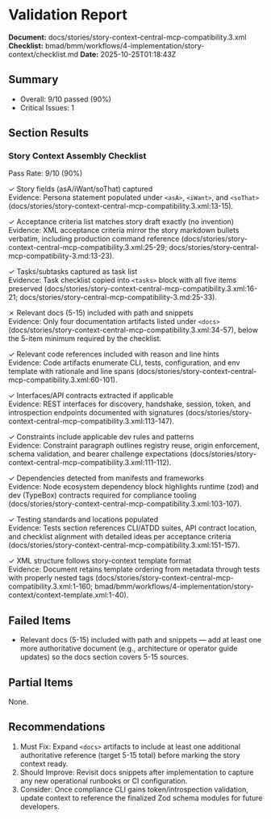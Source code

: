 # Validation Report

**Document:** docs/stories/story-context-central-mcp-compatibility.3.xml
**Checklist:** bmad/bmm/workflows/4-implementation/story-context/checklist.md
**Date:** 2025-10-25T01:18:43Z

## Summary
- Overall: 9/10 passed (90%)
- Critical Issues: 1

## Section Results

### Story Context Assembly Checklist
Pass Rate: 9/10 (90%)

✓ Story fields (asA/iWant/soThat) captured  
Evidence: Persona statement populated under `<asA>`, `<iWant>`, and `<soThat>` (docs/stories/story-context-central-mcp-compatibility.3.xml:13-15).

✓ Acceptance criteria list matches story draft exactly (no invention)  
Evidence: XML acceptance criteria mirror the story markdown bullets verbatim, including production command reference (docs/stories/story-context-central-mcp-compatibility.3.xml:25-29; docs/stories/story-central-mcp-compatibility-3.md:13-23).

✓ Tasks/subtasks captured as task list  
Evidence: Task checklist copied into `<tasks>` block with all five items preserved (docs/stories/story-context-central-mcp-compatibility.3.xml:16-21; docs/stories/story-central-mcp-compatibility-3.md:25-33).

✗ Relevant docs (5-15) included with path and snippets  
Evidence: Only four documentation artifacts listed under `<docs>` (docs/stories/story-context-central-mcp-compatibility.3.xml:34-57), below the 5-item minimum required by the checklist.

✓ Relevant code references included with reason and line hints  
Evidence: Code artifacts enumerate CLI, tests, configuration, and env template with rationale and line spans (docs/stories/story-context-central-mcp-compatibility.3.xml:60-101).

✓ Interfaces/API contracts extracted if applicable  
Evidence: REST interfaces for discovery, handshake, session, token, and introspection endpoints documented with signatures (docs/stories/story-context-central-mcp-compatibility.3.xml:113-147).

✓ Constraints include applicable dev rules and patterns  
Evidence: Constraint paragraph outlines registry reuse, origin enforcement, schema validation, and bearer challenge expectations (docs/stories/story-context-central-mcp-compatibility.3.xml:111-112).

✓ Dependencies detected from manifests and frameworks  
Evidence: Node ecosystem dependency block highlights runtime (zod) and dev (TypeBox) contracts required for compliance tooling (docs/stories/story-context-central-mcp-compatibility.3.xml:103-107).

✓ Testing standards and locations populated  
Evidence: Tests section references CLI/ATDD suites, API contract location, and checklist alignment with detailed ideas per acceptance criteria (docs/stories/story-context-central-mcp-compatibility.3.xml:151-157).

✓ XML structure follows story-context template format  
Evidence: Document retains template ordering from metadata through tests with properly nested tags (docs/stories/story-context-central-mcp-compatibility.3.xml:1-160; bmad/bmm/workflows/4-implementation/story-context/context-template.xml:1-40).

## Failed Items
- Relevant docs (5-15) included with path and snippets — add at least one more authoritative document (e.g., architecture or operator guide updates) so the docs section covers 5-15 sources.

## Partial Items
None.

## Recommendations
1. Must Fix: Expand `<docs>` artifacts to include at least one additional authoritative reference (target 5-15 total) before marking the story context ready.
2. Should Improve: Revisit docs snippets after implementation to capture any new operational runbooks or CI configuration.
3. Consider: Once compliance CLI gains token/introspection validation, update context to reference the finalized Zod schema modules for future developers.
